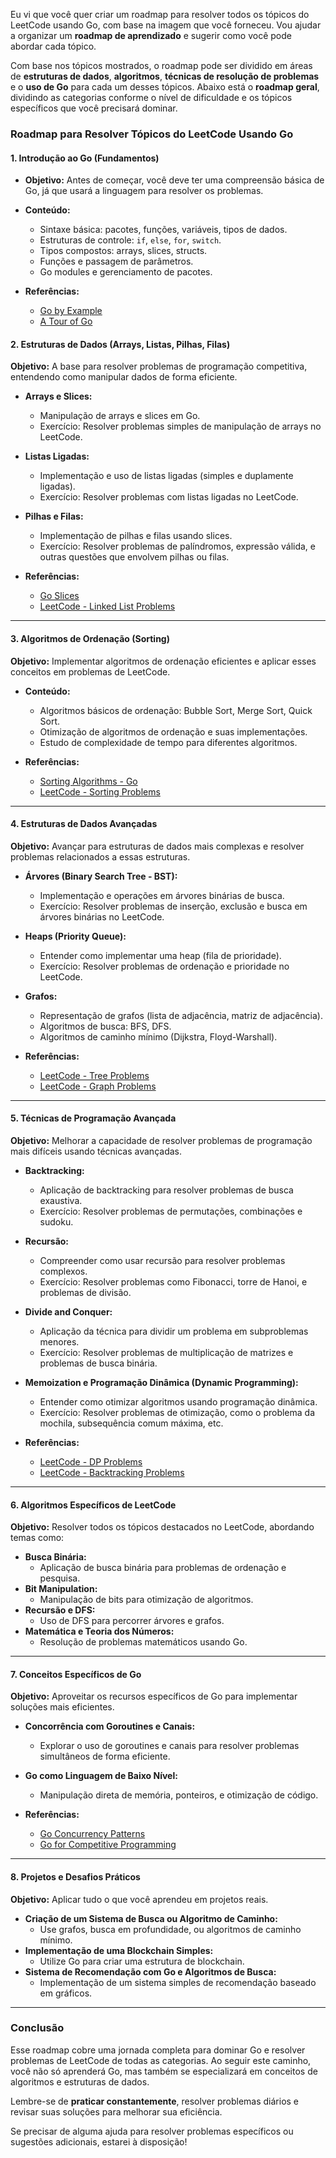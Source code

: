 Eu vi que você quer criar um roadmap para resolver todos os tópicos do LeetCode usando Go, com base na imagem que você forneceu. Vou ajudar a organizar um **roadmap de aprendizado** e sugerir como você pode abordar cada tópico.

Com base nos tópicos mostrados, o roadmap pode ser dividido em áreas de **estruturas de dados**, **algoritmos**, **técnicas de resolução de problemas** e o **uso de Go** para cada um desses tópicos. Abaixo está o **roadmap geral**, dividindo as categorias conforme o nível de dificuldade e os tópicos específicos que você precisará dominar.

### **Roadmap para Resolver Tópicos do LeetCode Usando Go**

#### 1. **Introdução ao Go (Fundamentos)**
   - **Objetivo:** Antes de começar, você deve ter uma compreensão básica de Go, já que usará a linguagem para resolver os problemas.
   - **Conteúdo:**
     - Sintaxe básica: pacotes, funções, variáveis, tipos de dados.
     - Estruturas de controle: `if`, `else`, `for`, `switch`.
     - Tipos compostos: arrays, slices, structs.
     - Funções e passagem de parâmetros.
     - Go modules e gerenciamento de pacotes.

   - **Referências:**
     - [Go by Example](https://gobyexample.com/)
     - [A Tour of Go](https://tour.golang.org/)

#### 2. **Estruturas de Dados (Arrays, Listas, Pilhas, Filas)**
   **Objetivo:** A base para resolver problemas de programação competitiva, entendendo como manipular dados de forma eficiente.

   - **Arrays e Slices:**
     - Manipulação de arrays e slices em Go.
     - Exercício: Resolver problemas simples de manipulação de arrays no LeetCode.

   - **Listas Ligadas:**
     - Implementação e uso de listas ligadas (simples e duplamente ligadas).
     - Exercício: Resolver problemas com listas ligadas no LeetCode.

   - **Pilhas e Filas:**
     - Implementação de pilhas e filas usando slices.
     - Exercício: Resolver problemas de palíndromos, expressão válida, e outras questões que envolvem pilhas ou filas.

   - **Referências:**
     - [Go Slices](https://blog.golang.org/slices-are-go's-way-of-dealing-with-arrays)
     - [LeetCode - Linked List Problems](https://leetcode.com/tag/linked-list/)

---

#### 3. **Algoritmos de Ordenação (Sorting)**
   **Objetivo:** Implementar algoritmos de ordenação eficientes e aplicar esses conceitos em problemas de LeetCode.

   - **Conteúdo:**
     - Algoritmos básicos de ordenação: Bubble Sort, Merge Sort, Quick Sort.
     - Otimização de algoritmos de ordenação e suas implementações.
     - Estudo de complexidade de tempo para diferentes algoritmos.

   - **Referências:**
     - [Sorting Algorithms - Go](https://golang.org/pkg/sort/)
     - [LeetCode - Sorting Problems](https://leetcode.com/tag/sorting/)

---

#### 4. **Estruturas de Dados Avançadas**
   **Objetivo:** Avançar para estruturas de dados mais complexas e resolver problemas relacionados a essas estruturas.

   - **Árvores (Binary Search Tree - BST):**
     - Implementação e operações em árvores binárias de busca.
     - Exercício: Resolver problemas de inserção, exclusão e busca em árvores binárias no LeetCode.

   - **Heaps (Priority Queue):**
     - Entender como implementar uma heap (fila de prioridade).
     - Exercício: Resolver problemas de ordenação e prioridade no LeetCode.

   - **Grafos:**
     - Representação de grafos (lista de adjacência, matriz de adjacência).
     - Algoritmos de busca: BFS, DFS.
     - Algoritmos de caminho mínimo (Dijkstra, Floyd-Warshall).

   - **Referências:**
     - [LeetCode - Tree Problems](https://leetcode.com/tag/tree/)
     - [LeetCode - Graph Problems](https://leetcode.com/tag/graph/)

---

#### 5. **Técnicas de Programação Avançada**
   **Objetivo:** Melhorar a capacidade de resolver problemas de programação mais difíceis usando técnicas avançadas.

   - **Backtracking:**
     - Aplicação de backtracking para resolver problemas de busca exaustiva.
     - Exercício: Resolver problemas de permutações, combinações e sudoku.

   - **Recursão:**
     - Compreender como usar recursão para resolver problemas complexos.
     - Exercício: Resolver problemas como Fibonacci, torre de Hanoi, e problemas de divisão.

   - **Divide and Conquer:**
     - Aplicação da técnica para dividir um problema em subproblemas menores.
     - Exercício: Resolver problemas de multiplicação de matrizes e problemas de busca binária.

   - **Memoization e Programação Dinâmica (Dynamic Programming):**
     - Entender como otimizar algoritmos usando programação dinâmica.
     - Exercício: Resolver problemas de otimização, como o problema da mochila, subsequência comum máxima, etc.

   - **Referências:**
     - [LeetCode - DP Problems](https://leetcode.com/tag/dynamic-programming/)
     - [LeetCode - Backtracking Problems](https://leetcode.com/tag/backtracking/)

---

#### 6. **Algoritmos Específicos de LeetCode**
   **Objetivo:** Resolver todos os tópicos destacados no LeetCode, abordando temas como:

   - **Busca Binária:**
     - Aplicação de busca binária para problemas de ordenação e pesquisa.
   - **Bit Manipulation:**
     - Manipulação de bits para otimização de algoritmos.
   - **Recursão e DFS:** 
     - Uso de DFS para percorrer árvores e grafos.
   - **Matemática e Teoria dos Números:**
     - Resolução de problemas matemáticos usando Go.

---

#### 7. **Conceitos Específicos de Go**
   **Objetivo:** Aproveitar os recursos específicos de Go para implementar soluções mais eficientes.

   - **Concorrência com Goroutines e Canais:**
     - Explorar o uso de goroutines e canais para resolver problemas simultâneos de forma eficiente.
   - **Go como Linguagem de Baixo Nível:**
     - Manipulação direta de memória, ponteiros, e otimização de código.

   - **Referências:**
     - [Go Concurrency Patterns](https://golang.org/doc/effective_go.html#concurrency)
     - [Go for Competitive Programming](https://www.geeksforgeeks.org/competitive-programming-using-golang/)

---

#### 8. **Projetos e Desafios Práticos**
   **Objetivo:** Aplicar tudo o que você aprendeu em projetos reais.

   - **Criação de um Sistema de Busca ou Algoritmo de Caminho:**
     - Use grafos, busca em profundidade, ou algoritmos de caminho mínimo.
   - **Implementação de uma Blockchain Simples:**
     - Utilize Go para criar uma estrutura de blockchain.
   - **Sistema de Recomendação com Go e Algoritmos de Busca:**
     - Implementação de um sistema simples de recomendação baseado em gráficos.

---

### **Conclusão**
Esse roadmap cobre uma jornada completa para dominar Go e resolver problemas de LeetCode de todas as categorias. Ao seguir este caminho, você não só aprenderá Go, mas também se especializará em conceitos de algoritmos e estruturas de dados.

Lembre-se de **praticar constantemente**, resolver problemas diários e revisar suas soluções para melhorar sua eficiência.

Se precisar de alguma ajuda para resolver problemas específicos ou sugestões adicionais, estarei à disposição!